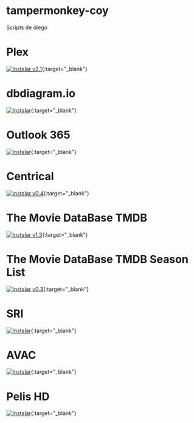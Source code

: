 # tampermonkey-coy

Scripts de diego

# Plex

[![Instalar v2.1](https://img.shields.io/badge/Instalar-37a779?style=for-the-badge&logo=javascript&logoColor=f5f5f5)](https://raw.githubusercontent.com/diegococoy/tampermonkey-coy/refs/heads/main/Plex.js){:target="\_blank"}

# dbdiagram.io

[![Instalar](https://img.shields.io/badge/Instalar-37a779?style=for-the-badge&logo=javascript&logoColor=f5f5f5)](https://raw.githubusercontent.com/diegococoy/tampermonkey-coy/refs/heads/main/Db_Diagram.js){:target="\_blank"}

# Outlook 365

[![Instalar](https://img.shields.io/badge/Instalar-37a779?style=for-the-badge&logo=javascript&logoColor=f5f5f5)](https://raw.githubusercontent.com/diegococoy/tampermonkey-coy/refs/heads/main/Outlook_365.js){:target="\_blank"}

# Centrical

[![Instalar v0.4](https://img.shields.io/badge/Instalar-37a779?style=for-the-badge&logo=javascript&logoColor=f5f5f5)](https://raw.githubusercontent.com/diegococoy/tampermonkey-coy/refs/heads/main/Saludsa_Centrical.js){:target="\_blank"}

# The Movie DataBase TMDB

[![Instalar v1.3](https://img.shields.io/badge/Instalar-37a779?style=for-the-badge&logo=javascript&logoColor=f5f5f5)](https://raw.githubusercontent.com/diegococoy/tampermonkey-coy/refs/heads/main/The_Movie_DataBase_TMDB.js){:target="\_blank"}

# The Movie DataBase TMDB Season List

[![Instalar v0.3](https://img.shields.io/badge/Instalar-37a779?style=for-the-badge&logo=javascript&logoColor=f5f5f5)](https://raw.githubusercontent.com/diegococoy/tampermonkey-coy/refs/heads/main/The_Movie_DataBase_TMDB_Season_List.js){:target="\_blank"}

# SRI

[![Instalar](https://img.shields.io/badge/Instalar-37a779?style=for-the-badge&logo=javascript&logoColor=f5f5f5)](https://raw.githubusercontent.com/diegococoy/tampermonkey-coy/refs/heads/main/Sri.js){:target="\_blank"}

# AVAC

[![Instalar](https://img.shields.io/badge/Instalar-37a779?style=for-the-badge&logo=javascript&logoColor=f5f5f5)](https://raw.githubusercontent.com/diegococoy/tampermonkey-coy/refs/heads/main/Avac.js){:target="\_blank"}

# Pelis HD

[![Instalar](https://img.shields.io/badge/Instalar-37a779?style=for-the-badge&logo=javascript&logoColor=f5f5f5)](https://raw.githubusercontent.com/diegococoy/tampermonkey-coy/refs/heads/main/PelisHD.js){:target="\_blank"}

